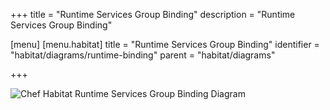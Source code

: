 +++
title = "Runtime Services Group Binding"
description = "Runtime Services Group Binding"

[menu]
  [menu.habitat]
    title = "Runtime Services Group Binding"
    identifier = "habitat/diagrams/runtime-binding"
    parent = "habitat/diagrams"

+++

![Chef Habitat Runtime Services Group Binding Diagram](/images/infographics/habitat-runtime-service-group-binding.png)
